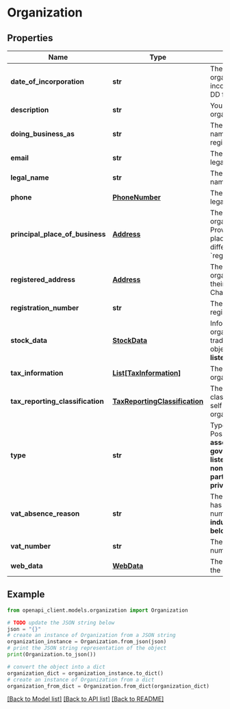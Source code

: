 # Organization


## Properties

Name | Type | Description | Notes
------------ | ------------- | ------------- | -------------
**date_of_incorporation** | **str** | The date when the organization was incorporated in YYYY-MM-DD format. | [optional] 
**description** | **str** | Your description for the organization. | [optional] 
**doing_business_as** | **str** | The organization&#39;s trading name, if different from the registered legal name. | [optional] 
**email** | **str** | The email address of the legal entity. | [optional] 
**legal_name** | **str** | The organization&#39;s legal name. | 
**phone** | [**PhoneNumber**](PhoneNumber.md) | The phone number of the legal entity. | [optional] 
**principal_place_of_business** | [**Address**](Address.md) | The address where the organization operates from. Provide this if the principal place of business is different from the &#x60;registeredAddress&#x60;. | [optional] 
**registered_address** | [**Address**](Address.md) | The address of the organization registered at their registrar (such as the Chamber of Commerce). | 
**registration_number** | **str** | The organization&#39;s registration number. | [optional] 
**stock_data** | [**StockData**](StockData.md) | Information about the organization&#39;s publicly traded stock. Provide this object only if &#x60;type&#x60; is **listedPublicCompany**. | [optional] 
**tax_information** | [**List[TaxInformation]**](TaxInformation.md) | The tax information of the organization. | [optional] 
**tax_reporting_classification** | [**TaxReportingClassification**](TaxReportingClassification.md) | The tax reporting classification (FATCA/CRS self-certification) of the organization. | [optional] 
**type** | **str** | Type of organization.   Possible values: **associationIncorporated**, **governmentalOrganization**, **listedPublicCompany**, **nonProfit**, **partnershipIncorporated**, **privateCompany**. | [optional] 
**vat_absence_reason** | **str** | The reason the organization has not provided a VAT number.  Possible values: **industryExemption**, **belowTaxThreshold**. | [optional] 
**vat_number** | **str** | The organization&#39;s VAT number. | [optional] 
**web_data** | [**WebData**](WebData.md) | The website and app URL of the legal entity. | [optional] 

## Example

```python
from openapi_client.models.organization import Organization

# TODO update the JSON string below
json = "{}"
# create an instance of Organization from a JSON string
organization_instance = Organization.from_json(json)
# print the JSON string representation of the object
print(Organization.to_json())

# convert the object into a dict
organization_dict = organization_instance.to_dict()
# create an instance of Organization from a dict
organization_from_dict = Organization.from_dict(organization_dict)
```
[[Back to Model list]](../README.md#documentation-for-models) [[Back to API list]](../README.md#documentation-for-api-endpoints) [[Back to README]](../README.md)


